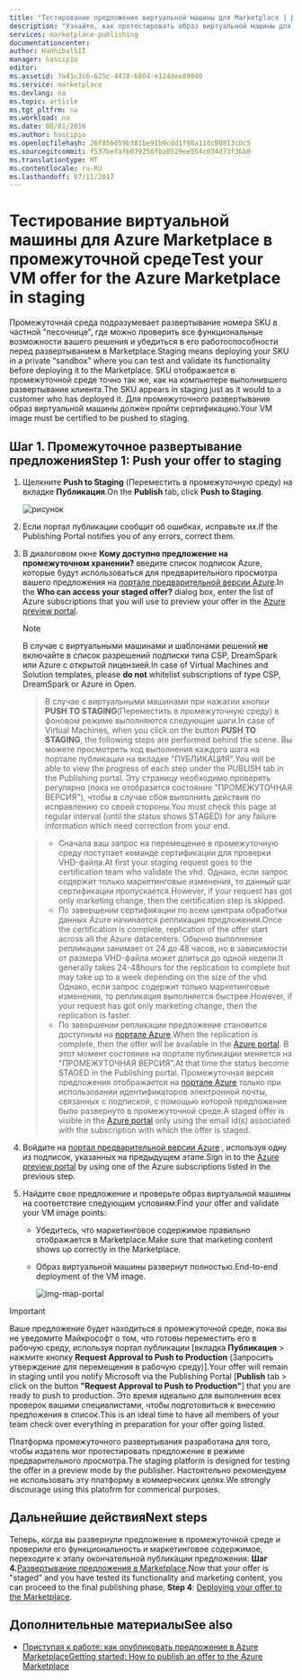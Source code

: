 ```yaml
---
title: "Тестирование предложения виртуальной машины для Marketplace | Документация Майкрософт"
description: "Узнайте, как протестировать образ виртуальной машины для Azure Marketplace."
services: marketplace-publishing
documentationcenter: 
author: HannibalSII
manager: hascipio
editor: 
ms.assetid: 7a41c3c6-625c-4478-b804-e124dee89040
ms.service: marketplace
ms.devlang: na
ms.topic: article
ms.tgt_pltfrm: na
ms.workload: na
ms.date: 08/01/2016
ms.author: hascipio
ms.openlocfilehash: 26f856059b381be91b9cdd1f98a11dc90813c0c5
ms.sourcegitcommit: f537befafb079256fba0529ee554c034d73f36b0
ms.translationtype: MT
ms.contentlocale: ru-RU
ms.lasthandoff: 07/11/2017
---
```

# <a name="test-your-vm-offer-for-the-azure-marketplace-in-staging"></a><span data-ttu-id="196f4-103">Тестирование виртуальной машины для Azure Marketplace в промежуточной среде</span><span class="sxs-lookup"><span data-stu-id="196f4-103">Test your VM offer for the Azure Marketplace in staging</span></span>
<span data-ttu-id="196f4-104">Промежуточная среда подразумевает развертывание номера SKU в частной "песочнице", где можно проверить все функциональные возможности вашего решения и убедиться в его работоспособности перед развертыванием в Marketplace.</span><span class="sxs-lookup"><span data-stu-id="196f4-104">Staging means deploying your SKU in a private “sandbox” where you can test and validate its functionality before deploying it to the Marketplace.</span></span> <span data-ttu-id="196f4-105">SKU отображается в промежуточной среде точно так же, как на компьютере выполнившего развертывание клиента.</span><span class="sxs-lookup"><span data-stu-id="196f4-105">The SKU appears in staging just as it would to a customer who has deployed it.</span></span> <span data-ttu-id="196f4-106">Для промежуточного развертывания образ виртуальной машины должен пройти сертификацию.</span><span class="sxs-lookup"><span data-stu-id="196f4-106">Your VM image must be certified to be pushed to staging.</span></span>

## <a name="step-1-push-your-offer-to-staging"></a><span data-ttu-id="196f4-107">Шаг 1. Промежуточное развертывание предложения</span><span class="sxs-lookup"><span data-stu-id="196f4-107">Step 1: Push your offer to staging</span></span>
1. <span data-ttu-id="196f4-108">Щелкните **Push to Staging** (Переместить в промежуточную среду) на вкладке **Публикация**.</span><span class="sxs-lookup"><span data-stu-id="196f4-108">On the **Publish** tab, click **Push to Staging**.</span></span>
   
    ![рисунок](media/marketplace-publishing-vm-image-test-in-staging/vm-image-push-to-staging.png)
2. <span data-ttu-id="196f4-110">Если портал публикации сообщит об ошибках, исправьте их.</span><span class="sxs-lookup"><span data-stu-id="196f4-110">If the Publishing Portal notifies you of any errors, correct them.</span></span>
3. <span data-ttu-id="196f4-111">В диалоговом окне **Кому доступно предложение на промежуточном хранении?** введите список подписок Azure, которые будут использоваться для предварительного просмотра вашего предложения на [портале предварительной версии Azure](https://portal.azure.com).</span><span class="sxs-lookup"><span data-stu-id="196f4-111">In the **Who can access your staged offer?** dialog box, enter the list of Azure subscriptions that you will use to preview your offer in the [Azure preview portal](https://portal.azure.com).</span></span>
   
   > [!NOTE]
   > <span data-ttu-id="196f4-112">В случае с виртуальными машинами и шаблонами решений **не** включайте в список разрешений подписки типа CSP, DreamSpark или Azure с открытой лицензией.</span><span class="sxs-lookup"><span data-stu-id="196f4-112">In case of Virtual Machines and Solution templates, please **do not** whitelist subscriptions of type CSP, DreamSpark or Azure in Open.</span></span>
   > 
   > 

    > <span data-ttu-id="196f4-113">В случае с виртуальными машинами при нажатии кнопки **PUSH TO STAGING**(Переместить в промежуточную среду) в фоновом режиме выполняются следующие шаги.</span><span class="sxs-lookup"><span data-stu-id="196f4-113">In case of Virtual Machines, when you click on the button **PUSH TO STAGING**, the following steps are performed behind the scene.</span></span> <span data-ttu-id="196f4-114">Вы можете просмотреть ход выполнения каждого шага на портале публикации на вкладке "ПУБЛИКАЦИЯ".</span><span class="sxs-lookup"><span data-stu-id="196f4-114">You will be able to view the progress of each step under the PUBLISH tab in the Publishing portal.</span></span> <span data-ttu-id="196f4-115">Эту страницу необходимо проверять регулярно (пока не отобразится состояние "ПРОМЕЖУТОЧНАЯ ВЕРСИЯ"), чтобы в случае сбоя выполнить действия по исправлению со своей стороны.</span><span class="sxs-lookup"><span data-stu-id="196f4-115">You must check this page at regular interval (until the status shows STAGED) for any failure information which need correction from your end.</span></span>

    > - <span data-ttu-id="196f4-116">Сначала ваш запрос на перемещение в промежуточную среду поступает команде сертификации для проверки VHD-файла.</span><span class="sxs-lookup"><span data-stu-id="196f4-116">At first your staging request goes to the certification team who validate the vhd.</span></span> <span data-ttu-id="196f4-117">Однако, если запрос содержит только маркетинговые изменения, то данный шаг сертификации пропускается.</span><span class="sxs-lookup"><span data-stu-id="196f4-117">However, if your request has got only marketing change, then the certification step is skipped.</span></span>
    > - <span data-ttu-id="196f4-118">По завершении сертификации по всем центрам обработки данных Azure начинается репликация предложения.</span><span class="sxs-lookup"><span data-stu-id="196f4-118">Once the certification is complete, replication of the offer start across all the Azure datacenters.</span></span> <span data-ttu-id="196f4-119">Обычно выполнение репликации занимает от 24 до 48 часов, но в зависимости от размера VHD-файла может длиться до одной недели.</span><span class="sxs-lookup"><span data-stu-id="196f4-119">It generally takes 24-48hours for the replication to complete but may take up to a week depending on the size of the vhd.</span></span> <span data-ttu-id="196f4-120">Однако, если запрос содержит только маркетинговые изменения, то репликация выполняется быстрее.</span><span class="sxs-lookup"><span data-stu-id="196f4-120">However, if your request has got only marketing change, then the replication is faster.</span></span>
    > - <span data-ttu-id="196f4-121">По завершении репликации предложение становится доступным на [портале Azure](http:/portal.azure.com).</span><span class="sxs-lookup"><span data-stu-id="196f4-121">When the replication is complete, then the offer will be available in the [Azure portal](http:/portal.azure.com).</span></span> <span data-ttu-id="196f4-122">В этот момент состояние на портале публикации меняется на "ПРОМЕЖУТОЧНАЯ ВЕРСИЯ".</span><span class="sxs-lookup"><span data-stu-id="196f4-122">At that time the status become STAGED in the Publishing portal.</span></span> <span data-ttu-id="196f4-123">Промежуточная версия предложения отображается на [портале Azure](http:/portal.azure.com) только при использовании идентификаторов электронной почты, связанных с подпиской, с помощью которой предложение было развернуто в промежуточной среде.</span><span class="sxs-lookup"><span data-stu-id="196f4-123">A staged offer is visible in the [Azure portal](http:/portal.azure.com) only using the email id(s) associated with the subscription with which the offer is staged.</span></span>

1. <span data-ttu-id="196f4-124">Войдите на [портал предварительной версии Azure](https://portal.azure.com) , используя одну из подписок, указанных на предыдущем этапе.</span><span class="sxs-lookup"><span data-stu-id="196f4-124">Sign in to the [Azure preview portal](https://portal.azure.com) by using one of the Azure subscriptions listed in the previous step.</span></span>
2. <span data-ttu-id="196f4-125">Найдите свое предложение и проверьте образ виртуальной машины на соответствие следующим условиям:</span><span class="sxs-lookup"><span data-stu-id="196f4-125">Find your offer and validate your VM image points:</span></span>
   
   * <span data-ttu-id="196f4-126">Убедитесь, что маркетинговое содержимое правильно отображается в Marketplace.</span><span class="sxs-lookup"><span data-stu-id="196f4-126">Make sure that marketing content shows up correctly in the Marketplace.</span></span>
   * <span data-ttu-id="196f4-127">Образ виртуальной машины развернут полностью.</span><span class="sxs-lookup"><span data-stu-id="196f4-127">End-to-end deployment of the VM image.</span></span>
     
      ![img-map-portal](media/marketplace-publishing-push-to-staging/pubportal-mapping-azure-portal.jpg)

> [!IMPORTANT]
> <span data-ttu-id="196f4-129">Ваше предложение будет находиться в промежуточной среде, пока вы не уведомите Майкрософт о том, что готовы переместить его в рабочую среду, используя портал публикации [вкладка **Публикация** > нажмите кнопку **Request Approval to Push to Production** (Запросить утверждение для перемещения в рабочую среду)].</span><span class="sxs-lookup"><span data-stu-id="196f4-129">Your offer will remain in staging until you notify Microsoft via the Publishing Portal [**Publish** tab > click on the button **"Request Approval to Push to Production"**] that you are ready to push to production.</span></span> <span data-ttu-id="196f4-130">Это время идеально для выполнения всех проверок вашими специалистами, чтобы подготовиться к внесению предложения в список.</span><span class="sxs-lookup"><span data-stu-id="196f4-130">This is an ideal time to have all members of your team check over everything in preparation for your offer going listed.</span></span>
> 
> <span data-ttu-id="196f4-131">Платформа промежуточного развертывания разработана для того, чтобы издатель мог протестировать предложение в режиме предварительного просмотра.</span><span class="sxs-lookup"><span data-stu-id="196f4-131">The staging platform is designed for testing the offer in a preview mode by the publisher.</span></span> <span data-ttu-id="196f4-132">Настоятельно рекомендуем не использовать эту платформу в коммерческих целях.</span><span class="sxs-lookup"><span data-stu-id="196f4-132">We strongly discourage using this platofrm for commerical purposes.</span></span>
> 
> 

## <a name="next-steps"></a><span data-ttu-id="196f4-133">Дальнейшие действия</span><span class="sxs-lookup"><span data-stu-id="196f4-133">Next steps</span></span>
<span data-ttu-id="196f4-134">Теперь, когда вы развернули предложение в промежуточной среде и проверили его функциональность и маркетинговое содержимое, переходите к этапу окончательной публикации предложения: **Шаг 4.**[Развертывание предложения в Marketplace](marketplace-publishing-push-to-production.md).</span><span class="sxs-lookup"><span data-stu-id="196f4-134">Now that your offer is "staged" and you have tested its functionality and marketing content, you can proceed to the final publishing phase, **Step 4**: [Deploying your offer to the Marketplace](marketplace-publishing-push-to-production.md).</span></span>

## <a name="see-also"></a><span data-ttu-id="196f4-135">Дополнительные материалы</span><span class="sxs-lookup"><span data-stu-id="196f4-135">See also</span></span>
* [<span data-ttu-id="196f4-136">Приступая к работе: как опубликовать предложение в Azure Marketplace</span><span class="sxs-lookup"><span data-stu-id="196f4-136">Getting started: How to publish an offer to the Azure Marketplace</span></span>](marketplace-publishing-getting-started.md)

